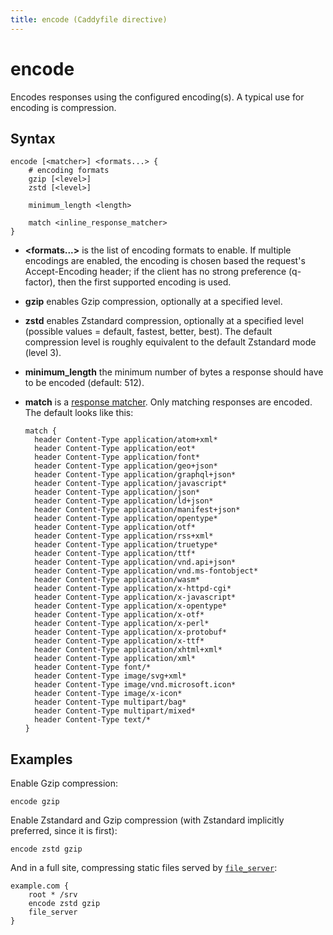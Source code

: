 ```yaml
---
title: encode (Caddyfile directive)
---
```


<script>
window.$(function() {
	// We'll add links to all the subdirectives if a matching anchor tag is found on the page.
	addLinksToSubdirectives();

	// Response matchers
	window.$('pre.chroma .k:contains("status")')
		.html('<a href="/docs/caddyfile/response-matchers#status" style="color: inherit;" title="Response matcher">status</a>')
	window.$('pre.chroma .k:contains("header")')
		.html('<a href="/docs/caddyfile/response-matchers#header" style="color: inherit;" title="Response matcher">header</a>')
});
</script>

# encode

Encodes responses using the configured encoding(s). A typical use for encoding is compression.

## Syntax

```caddy-d
encode [<matcher>] <formats...> {
	# encoding formats
	gzip [<level>]
	zstd [<level>]
	
	minimum_length <length>

	match <inline_response_matcher>
}
```

- **&lt;formats...&gt;** is the list of encoding formats to enable. If multiple encodings are enabled, the encoding is chosen based the request's Accept-Encoding header; if the client has no strong preference (q-factor), then the first supported encoding is used.

- **gzip** <span id="gzip"/> enables Gzip compression, optionally at a specified level.

- **zstd** <span id="zstd"/> enables Zstandard compression, optionally at a specified level (possible values = default, fastest, better, best). The default compression level is roughly equivalent to the default Zstandard mode (level 3). 

- **minimum_length** <span id="minimum_length"/> the minimum number of bytes a response should have to be encoded (default: 512).

- **match** <span id="match"/> is a [response matcher](/docs/caddyfile/response-matchers). Only matching responses are encoded. The default looks like this:

  ```caddy-d
  match {
  	header Content-Type application/atom+xml*
  	header Content-Type application/eot*
  	header Content-Type application/font*
  	header Content-Type application/geo+json*
  	header Content-Type application/graphql+json*
  	header Content-Type application/javascript*
  	header Content-Type application/json*
  	header Content-Type application/ld+json*
  	header Content-Type application/manifest+json*
  	header Content-Type application/opentype*
  	header Content-Type application/otf*
  	header Content-Type application/rss+xml*
  	header Content-Type application/truetype*
  	header Content-Type application/ttf*
  	header Content-Type application/vnd.api+json*
  	header Content-Type application/vnd.ms-fontobject*
  	header Content-Type application/wasm*
  	header Content-Type application/x-httpd-cgi*
  	header Content-Type application/x-javascript*
  	header Content-Type application/x-opentype*
  	header Content-Type application/x-otf*
  	header Content-Type application/x-perl*
  	header Content-Type application/x-protobuf*
  	header Content-Type application/x-ttf*
  	header Content-Type application/xhtml+xml*
  	header Content-Type application/xml*
  	header Content-Type font/*
  	header Content-Type image/svg+xml*
  	header Content-Type image/vnd.microsoft.icon*
  	header Content-Type image/x-icon*
  	header Content-Type multipart/bag*
  	header Content-Type multipart/mixed*
  	header Content-Type text/*
  }
  ```


## Examples

Enable Gzip compression:

```caddy-d
encode gzip
```

Enable Zstandard and Gzip compression (with Zstandard implicitly preferred, since it is first):

```caddy-d
encode zstd gzip
```

And in a full site, compressing static files served by [`file_server`](file_server):

```caddy
example.com {
	root * /srv
	encode zstd gzip
	file_server
}
```
